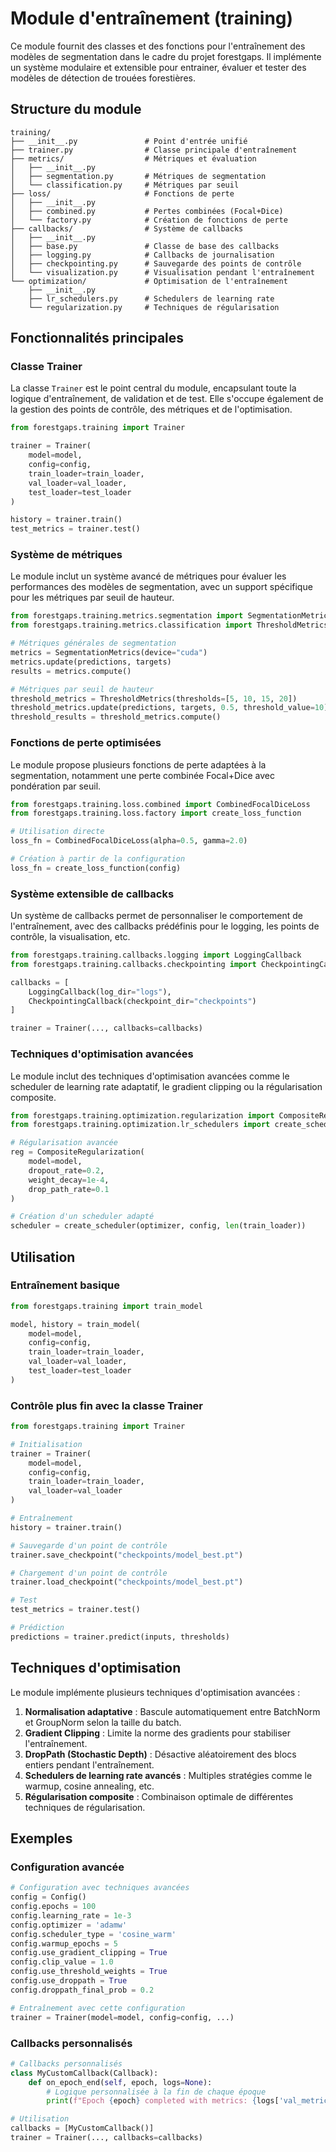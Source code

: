 # Module d'entraînement (training)

Ce module fournit des classes et des fonctions pour l'entraînement des modèles de segmentation dans le cadre du projet forestgaps. Il implémente un système modulaire et extensible pour entrainer, évaluer et tester des modèles de détection de trouées forestières.

## Structure du module

```
training/
├── __init__.py               # Point d'entrée unifié
├── trainer.py                # Classe principale d'entraînement
├── metrics/                  # Métriques et évaluation
│   ├── __init__.py
│   ├── segmentation.py       # Métriques de segmentation
│   └── classification.py     # Métriques par seuil
├── loss/                     # Fonctions de perte
│   ├── __init__.py
│   ├── combined.py           # Pertes combinées (Focal+Dice)
│   └── factory.py            # Création de fonctions de perte
├── callbacks/                # Système de callbacks
│   ├── __init__.py
│   ├── base.py               # Classe de base des callbacks
│   ├── logging.py            # Callbacks de journalisation
│   ├── checkpointing.py      # Sauvegarde des points de contrôle
│   └── visualization.py      # Visualisation pendant l'entraînement
└── optimization/             # Optimisation de l'entraînement
    ├── __init__.py
    ├── lr_schedulers.py      # Schedulers de learning rate
    └── regularization.py     # Techniques de régularisation
```

## Fonctionnalités principales

### Classe Trainer

La classe `Trainer` est le point central du module, encapsulant toute la logique d'entraînement, de validation et de test. Elle s'occupe également de la gestion des points de contrôle, des métriques et de l'optimisation.

```python
from forestgaps.training import Trainer

trainer = Trainer(
    model=model,
    config=config,
    train_loader=train_loader,
    val_loader=val_loader,
    test_loader=test_loader
)

history = trainer.train()
test_metrics = trainer.test()
```

### Système de métriques

Le module inclut un système avancé de métriques pour évaluer les performances des modèles de segmentation, avec un support spécifique pour les métriques par seuil de hauteur.

```python
from forestgaps.training.metrics.segmentation import SegmentationMetrics
from forestgaps.training.metrics.classification import ThresholdMetrics

# Métriques générales de segmentation
metrics = SegmentationMetrics(device="cuda")
metrics.update(predictions, targets)
results = metrics.compute()

# Métriques par seuil de hauteur
threshold_metrics = ThresholdMetrics(thresholds=[5, 10, 15, 20])
threshold_metrics.update(predictions, targets, 0.5, threshold_value=10)
threshold_results = threshold_metrics.compute()
```

### Fonctions de perte optimisées

Le module propose plusieurs fonctions de perte adaptées à la segmentation, notamment une perte combinée Focal+Dice avec pondération par seuil.

```python
from forestgaps.training.loss.combined import CombinedFocalDiceLoss
from forestgaps.training.loss.factory import create_loss_function

# Utilisation directe
loss_fn = CombinedFocalDiceLoss(alpha=0.5, gamma=2.0)

# Création à partir de la configuration
loss_fn = create_loss_function(config)
```

### Système extensible de callbacks

Un système de callbacks permet de personnaliser le comportement de l'entraînement, avec des callbacks prédéfinis pour le logging, les points de contrôle, la visualisation, etc.

```python
from forestgaps.training.callbacks.logging import LoggingCallback
from forestgaps.training.callbacks.checkpointing import CheckpointingCallback

callbacks = [
    LoggingCallback(log_dir="logs"),
    CheckpointingCallback(checkpoint_dir="checkpoints")
]

trainer = Trainer(..., callbacks=callbacks)
```

### Techniques d'optimisation avancées

Le module inclut des techniques d'optimisation avancées comme le scheduler de learning rate adaptatif, le gradient clipping ou la régularisation composite.

```python
from forestgaps.training.optimization.regularization import CompositeRegularization
from forestgaps.training.optimization.lr_schedulers import create_scheduler

# Régularisation avancée
reg = CompositeRegularization(
    model=model,
    dropout_rate=0.2,
    weight_decay=1e-4,
    drop_path_rate=0.1
)

# Création d'un scheduler adapté
scheduler = create_scheduler(optimizer, config, len(train_loader))
```

## Utilisation

### Entraînement basique

```python
from forestgaps.training import train_model

model, history = train_model(
    model=model,
    config=config,
    train_loader=train_loader,
    val_loader=val_loader,
    test_loader=test_loader
)
```

### Contrôle plus fin avec la classe Trainer

```python
from forestgaps.training import Trainer

# Initialisation
trainer = Trainer(
    model=model,
    config=config,
    train_loader=train_loader,
    val_loader=val_loader
)

# Entraînement
history = trainer.train()

# Sauvegarde d'un point de contrôle
trainer.save_checkpoint("checkpoints/model_best.pt")

# Chargement d'un point de contrôle
trainer.load_checkpoint("checkpoints/model_best.pt")

# Test
test_metrics = trainer.test()

# Prédiction
predictions = trainer.predict(inputs, thresholds)
```

## Techniques d'optimisation

Le module implémente plusieurs techniques d'optimisation avancées :

1. **Normalisation adaptative** : Bascule automatiquement entre BatchNorm et GroupNorm selon la taille du batch.
2. **Gradient Clipping** : Limite la norme des gradients pour stabiliser l'entraînement.
3. **DropPath (Stochastic Depth)** : Désactive aléatoirement des blocs entiers pendant l'entraînement.
4. **Schedulers de learning rate avancés** : Multiples stratégies comme le warmup, cosine annealing, etc.
5. **Régularisation composite** : Combinaison optimale de différentes techniques de régularisation.

## Exemples

### Configuration avancée

```python
# Configuration avec techniques avancées
config = Config()
config.epochs = 100
config.learning_rate = 1e-3
config.optimizer = 'adamw'
config.scheduler_type = 'cosine_warm'
config.warmup_epochs = 5
config.use_gradient_clipping = True
config.clip_value = 1.0
config.use_threshold_weights = True
config.use_droppath = True
config.droppath_final_prob = 0.2

# Entraînement avec cette configuration
trainer = Trainer(model=model, config=config, ...)
```

### Callbacks personnalisés

```python
# Callbacks personnalisés
class MyCustomCallback(Callback):
    def on_epoch_end(self, epoch, logs=None):
        # Logique personnalisée à la fin de chaque époque
        print(f"Epoch {epoch} completed with metrics: {logs['val_metrics']}")

# Utilisation
callbacks = [MyCustomCallback()]
trainer = Trainer(..., callbacks=callbacks)
``` 